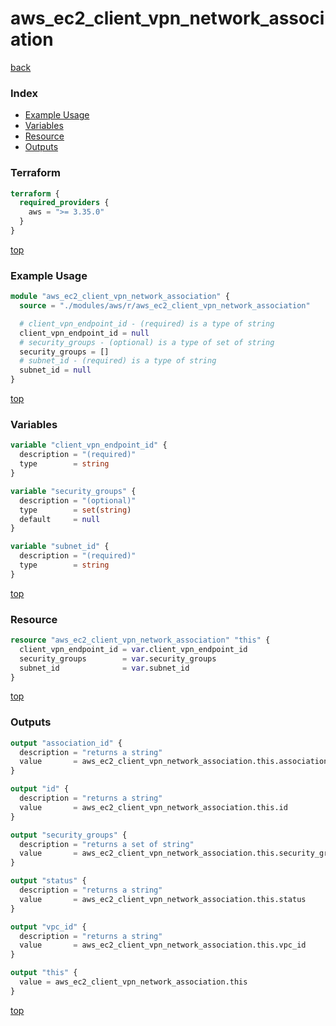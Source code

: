 # aws_ec2_client_vpn_network_association

[back](../aws.md)

### Index

- [Example Usage](#example-usage)
- [Variables](#variables)
- [Resource](#resource)
- [Outputs](#outputs)

### Terraform

```terraform
terraform {
  required_providers {
    aws = ">= 3.35.0"
  }
}
```

[top](#index)

### Example Usage

```terraform
module "aws_ec2_client_vpn_network_association" {
  source = "./modules/aws/r/aws_ec2_client_vpn_network_association"

  # client_vpn_endpoint_id - (required) is a type of string
  client_vpn_endpoint_id = null
  # security_groups - (optional) is a type of set of string
  security_groups = []
  # subnet_id - (required) is a type of string
  subnet_id = null
}
```

[top](#index)

### Variables

```terraform
variable "client_vpn_endpoint_id" {
  description = "(required)"
  type        = string
}

variable "security_groups" {
  description = "(optional)"
  type        = set(string)
  default     = null
}

variable "subnet_id" {
  description = "(required)"
  type        = string
}
```

[top](#index)

### Resource

```terraform
resource "aws_ec2_client_vpn_network_association" "this" {
  client_vpn_endpoint_id = var.client_vpn_endpoint_id
  security_groups        = var.security_groups
  subnet_id              = var.subnet_id
}
```

[top](#index)

### Outputs

```terraform
output "association_id" {
  description = "returns a string"
  value       = aws_ec2_client_vpn_network_association.this.association_id
}

output "id" {
  description = "returns a string"
  value       = aws_ec2_client_vpn_network_association.this.id
}

output "security_groups" {
  description = "returns a set of string"
  value       = aws_ec2_client_vpn_network_association.this.security_groups
}

output "status" {
  description = "returns a string"
  value       = aws_ec2_client_vpn_network_association.this.status
}

output "vpc_id" {
  description = "returns a string"
  value       = aws_ec2_client_vpn_network_association.this.vpc_id
}

output "this" {
  value = aws_ec2_client_vpn_network_association.this
}
```

[top](#index)